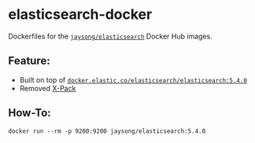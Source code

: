 # elasticsearch-docker

Dockerfiles for the [`jaysong/elasticsearch`](https://hub.docker.com/r/jaysong/elasticsearch/)
Docker Hub images.

## Feature:

- Built on top of [`docker.elastic.co/elasticsearch/elasticsearch:5.4.0`](https://github.com/elastic/elasticsearch-docker/tree/5.4)
- Removed [X-Pack](https://www.elastic.co/guide/en/x-pack/5.4/index.html)

## How-To:
```
docker run --rm -p 9200:9200 jaysong/elasticsearch:5.4.0
```
